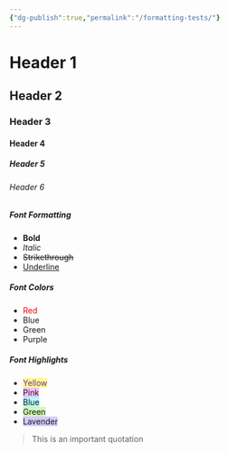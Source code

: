 ```yaml
---
{"dg-publish":true,"permalink":"/formatting-tests/"}
---
```


# Header 1
## Header 2
### Header 3
#### Header 4
##### Header 5
###### Header 6
[]()
##### Font Formatting
- **Bold**
- *Italic*
- ~~Strikethrough~~
- <u>Underline</u>

##### Font Colors
- <font color="#ff0000">Red</font>
- Blue
- Green
- Purple

##### Font Highlights
- <span style="background:#fff88f"><font color="#7030a0">Yellow</font></span>
- <span style="background:#fdbfff">Pink</span>
- <span style="background:#b1ffff">Blue</span>
- <span style="background:#d3f8b6">Green</span>
- <span style="background:#d2cbff">Lavender</span>

> This is an important quotation

